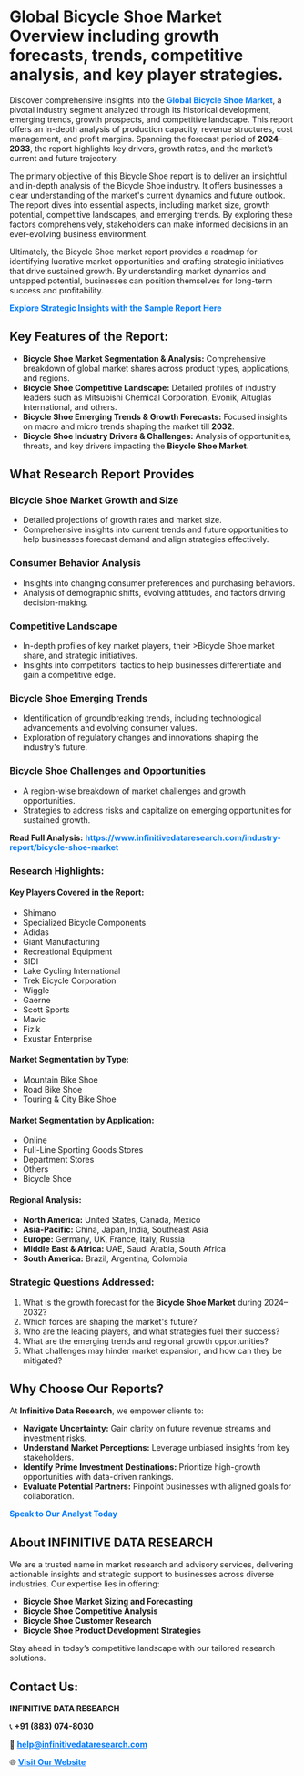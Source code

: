 <h1>Global Bicycle Shoe Market Overview including growth forecasts, trends, competitive analysis, and key player strategies.</h1>
<p>
Discover comprehensive insights into the 
<a href="https://www.infinitivedataresearch.com/industry-report/bicycle-shoe-market" rel="dofollow" style="color: #007BFF; text-decoration: none;"><strong>Global Bicycle Shoe Market</strong></a>, a pivotal industry segment analyzed through its historical development, emerging trends, growth prospects, and competitive landscape. This report offers an in-depth analysis of production capacity, revenue structures, cost management, and profit margins. Spanning the forecast period of <strong>2024–2033</strong>, the report highlights key drivers, growth rates, and the market’s current and future trajectory.
</p>
<p>
The primary objective of this Bicycle Shoe report is to deliver an insightful and in-depth analysis of the Bicycle Shoe industry. It offers businesses a clear understanding of the market's current dynamics and future outlook. The report dives into essential aspects, including market size, growth potential, competitive landscapes, and emerging trends. By exploring these factors comprehensively, stakeholders can make informed decisions in an ever-evolving business environment.
</p>
<p>
Ultimately, the Bicycle Shoe market report provides a roadmap for identifying lucrative market opportunities and crafting strategic initiatives that drive sustained growth. By understanding market dynamics and untapped potential, businesses can position themselves for long-term success and profitability.
</p>
<p>
<a href="https://www.infinitivedataresearch.com/request-sample/reportId=103340" style="color: #007BFF; text-decoration: none;"><strong>Explore Strategic Insights with the Sample Report Here</strong></a>
</p>

<h2>Key Features of the Report:</h2>
<ul>
<li><strong>Bicycle Shoe Market Segmentation & Analysis:</strong> Comprehensive breakdown of global market shares across product types, applications, and regions.</li>
<li><strong>Bicycle Shoe Competitive Landscape:</strong> Detailed profiles of industry leaders such as Mitsubishi Chemical Corporation, Evonik, Altuglas International, and others.</li>
<li><strong>Bicycle Shoe Emerging Trends & Growth Forecasts:</strong> Focused insights on macro and micro trends shaping the market till <strong>2032</strong>.</li>
<li><strong>Bicycle Shoe Industry Drivers & Challenges:</strong> Analysis of opportunities, threats, and key drivers impacting the <strong>Bicycle Shoe Market</strong>.</li>
</ul>

<h2>What Research Report Provides</h2>
<h3>Bicycle Shoe Market Growth and Size</h3>
<ul>
<li>Detailed projections of growth rates and market size.</li>
<li>Comprehensive insights into current trends and future opportunities to help businesses forecast demand and align strategies effectively.</li>
</ul>

<h3>Consumer Behavior Analysis</h3>
<ul>
<li>Insights into changing consumer preferences and purchasing behaviors.</li>
<li>Analysis of demographic shifts, evolving attitudes, and factors driving decision-making.</li>
</ul>

<h3>Competitive Landscape</h3>
<ul>
<li>In-depth profiles of key market players, their >Bicycle Shoe market share, and strategic initiatives.</li>
<li>Insights into competitors' tactics to help businesses differentiate and gain a competitive edge.</li>
</ul>

<h3>Bicycle Shoe Emerging Trends</h3>
<ul>
<li>Identification of groundbreaking trends, including technological advancements and evolving consumer values.</li>
<li>Exploration of regulatory changes and innovations shaping the industry's future.</li>
</ul>

<h3>Bicycle Shoe Challenges and Opportunities</h3>
<ul>
<li>A region-wise breakdown of market challenges and growth opportunities.</li>
<li>Strategies to address risks and capitalize on emerging opportunities for sustained growth.</li>
</ul>
<p><strong>Read Full Analysis:</strong> <a href="https://www.infinitivedataresearch.com/industry-report/bicycle-shoe-market" rel="dofollow" style="color: #007BFF; text-decoration: none;"><strong>https://www.infinitivedataresearch.com/industry-report/bicycle-shoe-market</strong></a></p>
<h3>Research Highlights:</h3>
<h4>Key Players Covered in the Report:</h4>
<ul><li>Shimano</li><li>Specialized Bicycle Components</li><li>Adidas</li><li>Giant Manufacturing</li><li>Recreational Equipment</li><li>SIDI</li><li>Lake Cycling International</li><li>Trek Bicycle Corporation</li><li>Wiggle</li><li>Gaerne</li><li>Scott Sports</li><li>Mavic</li><li>Fizik</li><li>Exustar Enterprise</li></ul>
<h4>Market Segmentation by Type:</h4>
<ul><li>Mountain Bike Shoe</li><li>Road Bike Shoe</li><li>Touring &amp; City Bike Shoe</li></ul>
<h4>Market Segmentation by Application:</h4>
<ul><li>Online</li><li>Full-Line Sporting Goods Stores</li><li>Department Stores</li><li>Others</li><li>Bicycle Shoe</li></ul>

<h4>Regional Analysis:</h4>
<ul>
<li><strong>North America:</strong> United States, Canada, Mexico</li>
<li><strong>Asia-Pacific:</strong> China, Japan, India, Southeast Asia</li>
<li><strong>Europe:</strong> Germany, UK, France, Italy, Russia</li>
<li><strong>Middle East & Africa:</strong> UAE, Saudi Arabia, South Africa</li>
<li><strong>South America:</strong> Brazil, Argentina, Colombia</li>
</ul>

<h3>Strategic Questions Addressed:</h3>
<ol>
<li>What is the growth forecast for the <strong>Bicycle Shoe Market</strong> during 2024–2032?</li>
<li>Which forces are shaping the market's future?</li>
<li>Who are the leading players, and what strategies fuel their success?</li>
<li>What are the emerging trends and regional growth opportunities?</li>
<li>What challenges may hinder market expansion, and how can they be mitigated?</li>
</ol>

<h2>Why Choose Our Reports?</h2>
<p>At <strong>Infinitive Data Research</strong>, we empower clients to:</p>
<ul>
<li><strong>Navigate Uncertainty:</strong> Gain clarity on future revenue streams and investment risks.</li>
<li><strong>Understand Market Perceptions:</strong> Leverage unbiased insights from key stakeholders.</li>
<li><strong>Identify Prime Investment Destinations:</strong> Prioritize high-growth opportunities with data-driven rankings.</li>
<li><strong>Evaluate Potential Partners:</strong> Pinpoint businesses with aligned goals for collaboration.</li>
</ul>
<p><a href="https://www.infinitivedataresearch.com/industry-report/bicycle-shoe-market" rel="dofollow" style="color: #007BFF; text-decoration: none;"><strong>Speak to Our Analyst Today</strong></a></p>

<h2>About INFINITIVE DATA RESEARCH</h2>
<p>We are a trusted name in market research and advisory services, delivering actionable insights and strategic support to businesses across diverse industries. Our expertise lies in offering:</p>
<ul>
<li><strong>Bicycle Shoe Market Sizing and Forecasting</strong></li>
<li><strong>Bicycle Shoe Competitive Analysis</strong></li>
<li><strong>Bicycle Shoe Customer Research</strong></li>
<li><strong>Bicycle Shoe Product Development Strategies</strong></li>
</ul>
<p>Stay ahead in today’s competitive landscape with our tailored research solutions.</p>

<h2>Contact Us:</h2>
<p><strong>INFINITIVE DATA RESEARCH</strong></p>
<p>📞 <strong>+91 (883) 074-8030</strong></p>
<p>📧 <strong><a href="mailto:help@infinitivedataresearch.com" style="color: #007BFF;">help@infinitivedataresearch.com</a></strong></p>
<p>🌐 <strong><a href="https://www.infinitivedataresearch.com" rel="dofollow" style="color: #007BFF;">Visit Our Website</a></strong></p>